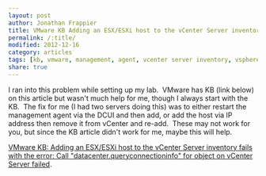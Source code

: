 ```yaml
---
layout: post
author: Jonathan Frappier
title: VMware KB Adding an ESX/ESXi host to the vCenter Server inventory fails with the error Call datacenter.queryconnectioninfo for object on vCenter Server failed
permalink: /:title/
modified: 2012-12-16
category: articles
tags: [kb, vmware, management, agent, vcenter server inventory, vsphere 5]
share: true
---
```

I ran into this problem while setting up my lab.  VMware has KB (link below) on this article but wasn't much help for me, though I always start with the KB.  The fix for me (I had two servers doing this) was to either restart the management agent via the DCUI and then add, or add the host via IP address then remove it from vCenter and re-add.  These may not work for you, but since the KB article didn't work for me, maybe this will help.

<a href="http://kb.vmware.com/selfservice/microsites/search.do?language=en_US&amp;cmd=displayKC&amp;externalId=1027672#.UM22EocQZ1Y.wordpress">VMware KB: Adding an ESX/ESXi host to the vCenter Server inventory fails with the error: Call "datacenter.queryconnectioninfo" for object on vCenter Server failed</a>.